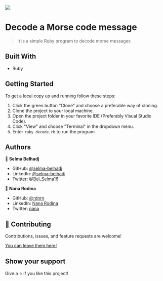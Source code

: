 ![](https://img.shields.io/badge/Microverse-blueviolet)

# Decode a Morse code message

> It is a simple Ruby program to decode morse messages

## Built With

- Ruby

## Getting Started

To get a local copy up and running follow these steps:

1. Click the green button "Clone" and choose a preferable way of cloning.
2. Clone the project to your local machine.
3. Open the project folder in your favorite IDE (Preferably Visual Studio Code).
4. Click "View" and choose "Terminal" in the dropdown menu.
5. Enter `ruby decode.rb` to run the program

## Authors

👤 **Selma Belhadj**

- GitHub: [@selma-belhadj](https://github.com/selma-belhadj)
- LinkedIn: [@selma-belhadj](https://www.linkedin.com/in/selma-belhadj/)
- Twitter: [@Bel_Selma16](https://twitter.com/Bel_Selma16)

👤 **Nana Rodina**

- GitHub: [@rdnrn](https://github.com/rdnrn)
- LinkedIn: [Nana Rodina](https://www.linkedin.com/in/arina-rodina-144612219/?locale=en_US)
- Twitter: [nana](https://twitter.com/rdnrn_nana)


## 🤝 Contributing

Contributions, issues, and feature requests are welcome!

[You can leave them here!](https://github.com/rdnrn/decode-morse/issues)

## Show your support

Give a ⭐️ if you like this project!
